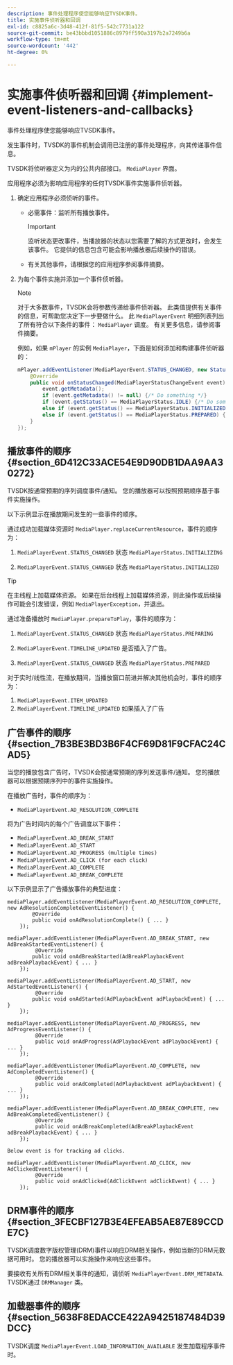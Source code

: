 ```yaml
---
description: 事件处理程序使您能够响应TVSDK事件。
title: 实施事件侦听器和回调
exl-id: c8825a6c-3d48-412f-81f5-542c7731a122
source-git-commit: be43bbbd1051886c8979ff590a3197b2a7249b6a
workflow-type: tm+mt
source-wordcount: '442'
ht-degree: 0%

---
```


# 实施事件侦听器和回调 {#implement-event-listeners-and-callbacks}

事件处理程序使您能够响应TVSDK事件。

发生事件时，TVSDK的事件机制会调用已注册的事件处理程序，向其传递事件信息。

TVSDK将侦听器定义为内的公共内部接口。 `MediaPlayer` 界面。

应用程序必须为影响应用程序的任何TVSDK事件实施事件侦听器。

1. 确定应用程序必须侦听的事件。

   * 必需事件：监听所有播放事件。

      >[!IMPORTANT]
      >
      >监听状态更改事件，当播放器的状态以您需要了解的方式更改时，会发生该事件。 它提供的信息包含可能会影响播放器后续操作的错误。

   * 有关其他事件，请根据您的应用程序参阅事件摘要。

1. 为每个事件实施并添加一个事件侦听器。

   >[!NOTE]
   >
   >对于大多数事件，TVSDK会将参数传递给事件侦听器。 此类值提供有关事件的信息，可帮助您决定下一步要做什么。 此 `MediaPlayerEvent` 明细列表列出了所有符合以下条件的事件： `MediaPlayer` 调度。 有关更多信息，请参阅事件摘要。

   例如，如果 `mPlayer` 的实例 `MediaPlayer`，下面是如何添加和构建事件侦听器的：

   ```java
   mPlayer.addEventListener(MediaPlayerEvent.STATUS_CHANGED, new StatusChangeEventListener() { 
       @Override 
       public void onStatusChanged(MediaPlayerStatusChangeEvent event) { 
           event.getMetadata(); 
           if (event.getMetadata() != null) {/* Do something */} 
           if (event.getStatus() == MediaPlayerStatus.IDLE) {/* Do something */} 
           else if (event.getStatus() == MediaPlayerStatus.INITIALIZED) {/* Do something */} 
           else if (event.getStatus() == MediaPlayerStatus.PREPARED) {/* Do something */} 
       } 
   }); 
   ```

## 播放事件的顺序 {#section_6D412C33ACE54E9D90DB1DAA9AA30272}

TVSDK按通常预期的序列调度事件/通知。 您的播放器可以按照预期顺序基于事件实施操作。

以下示例显示在播放期间发生的一些事件的顺序。

通过成功加载媒体资源时 `MediaPlayer.replaceCurrentResource`，事件的顺序为：

1. `MediaPlayerEvent.STATUS_CHANGED` 状态 `MediaPlayerStatus.INITIALIZING`

1. `MediaPlayerEvent.STATUS_CHANGED` 状态 `MediaPlayerStatus.INITIALIZED`

>[!TIP]
>
>在主线程上加载媒体资源。 如果在后台线程上加载媒体资源，则此操作或后续操作可能会引发错误，例如 `MediaPlayerException`，并退出。

通过准备播放时 `MediaPlayer.prepareToPlay`，事件的顺序为：

1. `MediaPlayerEvent.STATUS_CHANGED` 状态 `MediaPlayerStatus.PREPARING`

1. `MediaPlayerEvent.TIMELINE_UPDATED` 是否插入了广告。
1. `MediaPlayerEvent.STATUS_CHANGED` 状态 `MediaPlayerStatus.PREPARED`

对于实时/线性流，在播放期间，当播放窗口前进并解决其他机会时，事件的顺序为：

1. `MediaPlayerEvent.ITEM_UPDATED`
1. `MediaPlayerEvent.TIMELINE_UPDATED` 如果插入了广告

## 广告事件的顺序 {#section_7B3BE3BD3B6F4CF69D81F9CFAC24CAD5}

当您的播放包含广告时，TVSDK会按通常预期的序列发送事件/通知。 您的播放器可以根据预期序列中的事件实施操作。

在播放广告时，事件的顺序为：

* `MediaPlayerEvent.AD_RESOLUTION_COMPLETE`

将为广告时间内的每个广告调度以下事件：

* `MediaPlayerEvent.AD_BREAK_START`
* `MediaPlayerEvent.AD_START`
* `MediaPlayerEvent.AD_PROGRESS (multiple times)`
* `MediaPlayerEvent.AD_CLICK (for each click)`
* `MediaPlayerEvent.AD_COMPLETE`
* `MediaPlayerEvent.AD_BREAK_COMPLETE`

以下示例显示了广告播放事件的典型进度：

```
mediaPlayer.addEventListener(MediaPlayerEvent.AD_RESOLUTION_COMPLETE, new AdResolutionCompleteEventListener() { 
        @Override 
        public void onAdResolutionComplete() { ... } 
    }); 
 
mediaPlayer.addEventListener(MediaPlayerEvent.AD_BREAK_START, new AdBreakStartedEventListener() { 
         @Override 
        public void onAdBreakStarted(AdBreakPlaybackEvent adBreakPlaybackEvent) { ... } 
    }); 
 
mediaPlayer.addEventListener(MediaPlayerEvent.AD_START, new AdStartedEventListener() { 
         @Override 
        public void onAdStarted(AdPlaybackEvent adPlaybackEvent) { ... } 
    }); 
 
mediaPlayer.addEventListener(MediaPlayerEvent.AD_PROGRESS, new AdProgressEventListener() { 
         @Override 
         public void onAdProgress(AdPlaybackEvent adPlaybackEvent) { ... } 
    }); 
 
mediaPlayer.addEventListener(MediaPlayerEvent.AD_COMPLETE, new AdCompletedEventListener() { 
         @Override 
         public void onAdCompleted(AdPlaybackEvent adPlaybackEvent) { ... } 
    }); 
 
mediaPlayer.addEventListener(MediaPlayerEvent.AD_BREAK_COMPLETE, new AdBreakCompletedEventListener() { 
         @Override 
         public void onAdBreakCompleted(AdBreakPlaybackEvent adBreakPlaybackEvent) { ... } 
    }); 
 
Below event is for tracking ad clicks. 
 
mediaPlayer.addEventListener(MediaPlayerEvent.AD_CLICK, new AdClickedEventListener() { 
         @Override 
         public void onAdClicked(AdClickEvent adClickEvent) { ... } 
    });
```

## DRM事件的顺序 {#section_3FECBF127B3E4EFEAB5AE87E89CCDE7C}

TVSDK调度数字版权管理(DRM)事件以响应DRM相关操作，例如当新的DRM元数据可用时。 您的播放器可以实施操作来响应这些事件。

要接收有关所有DRM相关事件的通知，请侦听 `MediaPlayerEvent.DRM_METADATA`. TVSDK通过 `DRMManager` 类。

## 加载器事件的顺序 {#section_5638F8EDACCE422A9425187484D39DCC}

TVSDK调度 `MediaPlayerEvent.LOAD_INFORMATION_AVAILABLE` 发生加载程序事件时。
